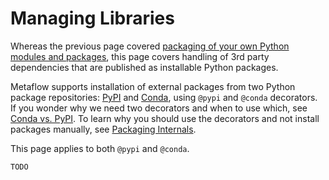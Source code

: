 
# Managing Libraries

Whereas the previous page covered [packaging of your own Python modules and
packages](/scaling/dependencies/project-structure), this page covers handling
of 3rd party dependencies that are published as installable Python packages.

Metaflow supports installation of external packages from two Python package
repositories: [PyPI](https://pypi.org/) and [Conda](https://conda-forge.org/),
using `@pypi` and `@conda` decorators. If you wonder why we need two
decorators and when to use which, see
[Conda vs. PyPI](/scaling/dependencies/conda-vs-pypi). To learn why you
should use the decorators and not install packages 
manually, see [Packaging Internals](/scaling/dependencies/internals).

This page applies to both `@pypi` and `@conda`.

`TODO`
